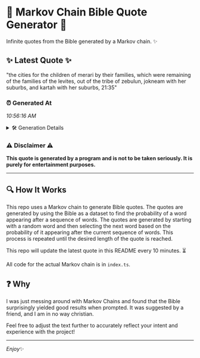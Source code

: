 # 📖 Markov Chain Bible Quote Generator 📖

Infinite quotes from the Bible generated by a Markov chain. ✨

## ✨ Latest Quote ✨
"the cities for the children of merari by their families, which were remaining of the families of the levites, out of the tribe of zebulun, jokneam with her suburbs, and kartah with her suburbs, 21:35"

### ⏰ Generated At
*10:56:16 AM*

<details>
    <summary>🛠️ Generation Details</summary>
    <p>
        <strong>🌱 Seed:</strong> the<br>
        <strong>🔄 Iterations:</strong> 34<br>
        <strong>📜 Context History:</strong><br>[ the ]: cities<br>[ the, cities ]: for<br>[ the, cities, for ]: the<br>[ the, cities, for, the ]: children<br>[ the, cities, for, the, children ]: of<br>[ the, cities, for, the, children, of ]: merari<br>[ cities, for, the, children, of, merari ]: by<br>[ for, the, children, of, merari, by ]: their<br>[ the, children, of, merari, by, their ]: families,<br>[ children, of, merari, by, their, families, ]: which<br>[ of, merari, by, their, families,, which ]: were<br>[ merari, by, their, families,, which, were ]: remaining<br>[ by, their, families,, which, were, remaining ]: of<br>[ their, families,, which, were, remaining, of ]: the<br>[ families,, which, were, remaining, of, the ]: families<br>[ which, were, remaining, of, the, families ]: of<br>[ were, remaining, of, the, families, of ]: the<br>[ remaining, of, the, families, of, the ]: levites,<br>[ of, the, families, of, the, levites, ]: out<br>[ the, families, of, the, levites,, out ]: of<br>[ families, of, the, levites,, out, of ]: the<br>[ of, the, levites,, out, of, the ]: tribe<br>[ the, levites,, out, of, the, tribe ]: of<br>[ levites,, out, of, the, tribe, of ]: zebulun,<br>[ out, of, the, tribe, of, zebulun, ]: jokneam<br>[ of, the, tribe, of, zebulun,, jokneam ]: with<br>[ the, tribe, of, zebulun,, jokneam, with ]: her<br>[ tribe, of, zebulun,, jokneam, with, her ]: suburbs,<br>[ of, zebulun,, jokneam, with, her, suburbs, ]: and<br>[ zebulun,, jokneam, with, her, suburbs,, and ]: kartah<br>[ jokneam, with, her, suburbs,, and, kartah ]: with<br>[ with, her, suburbs,, and, kartah, with ]: her<br>[ her, suburbs,, and, kartah, with, her ]: suburbs,<br>[ suburbs,, and, kartah, with, her, suburbs, ]: 21:35<br>
    </p>
</details>

### ⚠️ Disclaimer ⚠️
**This quote is generated by a program and is not to be taken seriously. It is purely for entertainment purposes.**

---

## 🔍 How It Works

This repo uses a Markov chain to generate Bible quotes. The quotes are generated by using the Bible as a dataset to find the probability of a word appearing after a sequence of words. The quotes are generated by starting with a random word and then selecting the next word based on the probability of it appearing after the current sequence of words. This process is repeated until the desired length of the quote is reached.

This repo will update the latest quote in this README every 10 minutes. ⏳

All code for the actual Markov chain is in `index.ts`.

## ❓ Why

I was just messing around with Markov Chains and found that the Bible surprisingly yielded good results when prompted. 
It was suggested by a friend, and I am in no way christian.

Feel free to adjust the text further to accurately reflect your intent and experience with the project!

---

*Enjoy*✨
